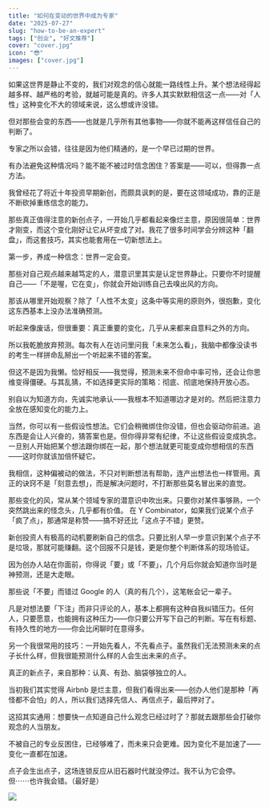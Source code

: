 ```yaml
---
title: "如何在变动的世界中成为专家"
date: "2025-07-27"
slug: "how-to-be-an-expert"
tags: ["创业", "好文推荐"]
cover: "cover.jpg"
icon: "😎"
images: ["cover.jpg"]
---
```

如果这世界是静止不变的，我们对观念的信心就能一路线性上升。某个想法经得起越多样、越严格的考验，就越可能是真的。许多人其实默默相信这一点——对「人性」这种变化不大的领域来说，这么想或许没错。



但对那些会变的东西——也就是几乎所有其他事物——你就不能再这样信任自己的判断了。



专家之所以会错，往往是因为他们精通的，是一个早已过期的世界。



有办法避免这种情况吗？能不能不被过时信念困住？答案是——可以，但得靠一点方法。



我曾经花了将近十年投资早期新创，而颇具讽刺的是，要在这领域成功，靠的正是不断砍掉重练信念的能力。



那些真正值得注意的新创点子，一开始几乎都看起来像烂主意，原因很简单：世界才刚变，而这个变化刚好让它从坏变成了对。我花了很多时间学会分辨这种「翻盘」，而这套技巧，其实也能套用在一切新想法上。



第一步，养成一种信念：世界一定会变。



那些对自己观点越来越笃定的人，潜意识里其实是认定世界静止。只要你不时提醒自己——「不是喔，它在变」，你就会开始训练自己去嗅出风的方向。



那该从哪里开始观察？除了「人性不太变」这条中等实用的原则外，很抱歉，变化这东西基本上没办法准确预测。



听起来像废话，但很重要：真正重要的变化，几乎从来都来自意料之外的方向。



所以我乾脆放弃预测。每次有人在访问里问我「未来怎么看」，我脑中都像没读书的考生一样拼命乱掰出一个听起来不错的答案。



但这不是因为我懒。恰好相反——我觉得，预测未来不但命中率可怜，还会让你思维变得僵硬。与其乱猜，不如选择更实际的策略：彻底、彻底地保持开放心态。



别自以为知道方向，先诚实地承认——我根本不知道哪边才是对的。然后把注意力全放在感知变化的能力上。



当然，你可以有一些假设性想法。它们会稍微绑住你没错，但也会驱动你前进。追东西是会让人兴奋的，猜答案也是。但你得非常有纪律，不让这些假设变成执念。
一旦别人开始把某个想法跟你绑在一起，那个想法就更可能变成你想相信的东西——这时你就该加倍怀疑它。



我相信，这种偏被动的做法，不只对判断想法有帮助，连产出想法也一样管用。真正的诀窍不是「刻意去想」，而是解决问题时，不打断那些莫名冒出来的直觉。



那些变化的风，常从某个领域专家的潜意识中吹出来。只要你对某件事够熟，一个突然跳出来的怪念头，几乎都有价值。
在 Y Combinator，如果我们说某个点子「疯了点」，那通常是称赞——搞不好还比「这点子不错」更赞。



新创投资人有极高的动机要刷新自己的信念。只要比别人早一步意识到某个点子不是垃圾，那就可能赚翻。这个回报不只是钱，更是你整个判断体系的现场验证。



因为创办人站在你面前，你得说「要」或「不要」，几个月后你就会知道你当时是神预测，还是大走眼。



那些说「不要」而错过 Google 的人（真的有几个），这笔帐会记一辈子。



凡是对想法要「下注」而非只评论的人，基本上都拥有这种自我纠错压力。任何人，只要愿意，也能拥有这种压力——你只要公开写下自己的判断。写在有标题、有持久性的地方——你会比闲聊时在意得多。



另一个我很常用的技巧：一开始先看人，不先看点子。虽然我们无法预测未来的点子长什么样，但我很能预测什么样的人会生出未来的点子。



真正的新点子，来自那种：认真、有劲、脑袋够独立的人。



当初我们其实觉得 Airbnb 是烂主意，但我们看得出来——创办人他们是那种「再怪都不会怕」的人，所以我们选择先信人、再信点子，最后押对了。



这招其实通用：想要快一点知道自己什么观念已经过时了？那就去跟那些会打破你观念的人当朋友。



不被自己的专业反困住，已经够难了，而未来只会更难。因为变化不是加速了——变化一直都在加速。



点子会生出点子，这场连锁反应从旧石器时代就没停过。我不认为它会停。
但⋯⋯也许我会错。（最好是）




![](https://prod-files-secure.s3.us-west-2.amazonaws.com/112d0858-5090-4d34-a606-b75eb8d65fd2/46476355-9cf3-4e99-9b7a-3531bc426380/1000202064.png?X-Amz-Algorithm=AWS4-HMAC-SHA256&X-Amz-Content-Sha256=UNSIGNED-PAYLOAD&X-Amz-Credential=ASIAZI2LB466W2GPFTPC%2F20250919%2Fus-west-2%2Fs3%2Faws4_request&X-Amz-Date=20250919T064438Z&X-Amz-Expires=3600&X-Amz-Security-Token=IQoJb3JpZ2luX2VjEFUaCXVzLXdlc3QtMiJHMEUCIQD%2Bm5htzOYNuoSQOop7i6wTW2x1jvgwZfwmCaC%2B7tl0lwIgA7PO2JqxBQqyb7cKYfdLXQGIRWfeXQa8va9xnk8NP8IqiAQIzv%2F%2F%2F%2F%2F%2F%2F%2F%2F%2FARAAGgw2Mzc0MjMxODM4MDUiDI9%2BPsj%2BGNY9fthySCrcA9tPsNVI04xah8uajJqj%2Fj9cSUMuMYXC7%2Bs4EWcjqPHeG0EVGVccHJENot9L%2FQgzzw5l5D7idwXgIeya567cjJ3DImZ9cMy4Pxj5wYIXXI9OohfiESj72QvmuEiWN5Ccawi0fffx1rYZEfxn3AxkOFC8gpqbeEzBws9yLuPprCY3d9VxXYG4PdI4gZx1KLIy2jskAaRLbR7nxJ6dQp3Wlopi9pnXj7Aut1G21gYRkTzRcCvYBgch%2FgY7TIP6OASa6pikKky7RfY9m32ahDClKwn83Qq5DucbMt%2BN5%2FoNrRBzhbV4hq9P5PbkNUs%2B1047mN0cPpiXBoG816748HrXOAOrSz1SQy%2B1YPl3tRXZ19LZyswvqRnLzydWf%2Bp%2Fabs2FDl9qf14N2b4NID6DPo8egXz3chJiYV7eSBd2BEnNlZM%2B7gYfUGwA1stt4CA%2FQetNY8Bfre%2Bdb3M9Bvrx7Xxk3P9i2ZUFk5QbahByIY1A5VyOGGPmR18p94%2Buq33DrBcFntVcVUWmyrofIncII6CEUEGLslQki91mVziIbOKG0A47CndJapZwUT7WCsBce4S5j9QooLKMMAunsQqD0z%2FMvF%2FsA%2F3z6ZKcsC9W%2FdwX8jwHiQcCpw9XYjNDsE4MJvCs8YGOqUBD8t%2F2bXmR35wEOH1Qn%2BXA%2BZ7p2Dsj3D7OG0SyGAGTQo16lvGYIBKoEzFU9C2MndZuY%2BVv0iyMdTlE0%2F%2BQczIsFMTVr%2FKrYNFROjY5DBCF1q8fsrRENjavNzmRt14FG%2F4xcUy%2F%2FQtTJqmmKMvLHiYZ0WScXREf8FIL%2FxNyr%2FoEUZB%2BC20Bb0AOGjSujEkZ7JuryJAOvqx4nxfQx4oM13g4TVmhUYr&X-Amz-Signature=48869dbdf40e152f9026edb50e6873a01d082991393f7369bbc16979c81b0ac6&X-Amz-SignedHeaders=host&x-amz-checksum-mode=ENABLED&x-id=GetObject)

